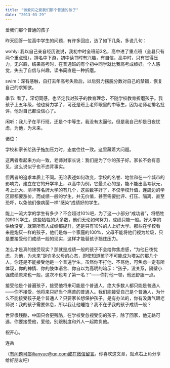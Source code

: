 ```yaml
---
title: "微爱问之爱我们那个普通的孩子"
date: "2013-03-29"
---
```


爱我们那个普通的孩子

昨天回答一位高中学生的问题，有许多回应，选了如下几条，多说几句：

wxhly: 我以自己亲自经历说说，我初中时全班前3名，高中进了重点班（全县只有两个重点班），排名中下游，初中读书时有兴趣，有自信，高中时，只有觉得压力，无兴趣，结果高考时，在普通班的有个初中同学就比我高考成绩好。个人感觉，失去了自信与兴趣，读书简直是一种折磨。

swim：深有感触，自打去年高考失败后，以后努力摆脱分数对自己的禁锢，恢复自己的求知欲。

季节: 看了，深切同感，也坚定我对孩子的教育理念，不随学校教育折磨孩子。我孩子上五年级，他也努力学了，可还是班上老师眼里的中等生，因为老师老排名批评，他对自己都没信心了。

闲听：我儿子在平行班，还是个中等生，我没有太逼他，但是我自己却是日夜忧虑，为他，为未来。

诸位：

学校和家长给孩子施加压力时，态度往往一致。这里藏着大问题。

这两者看起来方向一致，老师对家长说：我们是为了你的孩子好。家长不会有意见，这么说似乎也不违背事实。

但两者的追求本质上不同。无论表述如何改变，学校的名誉、地位和在一个城市的影响力，建立在它的升学率上，以高中为例，它最关心的是，能不能出高考状元，考上北大、清华等名牌大学的有几个，这些数字好了，不仅学校升值，连周边的学区房都要涨价。而成绩一般的学生，并无价值，甚至需要批评、打压、隔离、直至恐吓，以免他们像病菌一样“感染”成绩好的学生。

能上一流大学的学生有多少？不会超过10%吧，为了这一小部分“成功者”，将牺牲的90%学生。这些牺牲的大多数，他们无论如何努力，成绩只能一般。好大学的供给没变，就算所有人成绩都提升，还是只有10%的人上好大学。那些在学校看来是炮灰一样的孩子，他们是每一个家庭的100%，父母不能将他们视为垃圾，只是要接受他们成绩一般的现实，这样才能替孩子挡住压力。

怎么才是真的接受现实？那就是成绩一般的孩子不会给你焦虑感，“为他日夜忧虑，为他，为未来”是许多父母的心态，即使知道孩子不可能成为塔尖的那几个人，你还是不能接受他是一个普遍学生。虽然你不打他、不骂他，可焦虑一定有所体现，你的神情、你的肢体语言、你自以为高明的暗示：“孩子，没关系，隔壁小强成绩原来也一般，这次不也考了第一名？”——你打他一顿，他还舒服一点。

接受他是个普遍孩子，接受他将来可能是个普通人，绝大多数人都只能是普通人——你不接受，他将来只好当个痛苦的普通人。我们能接受自己是个普通人，为什么不能接受孩子是个普通人？只要家长想保护孩子，是有办法的，你有没勇气跟老师说：我的孩子需要休息，所以我让他睡饱？我不在乎我的孩子成绩一般？

世界很残酷，中国只会更残酷，在学校受忽视受伤的孩子，除了回家，他无路可逃，你要接受他，爱他，别跟制度和外人一起欺负他。

祝开心。

连岳

（有问题可邮ilianyue@qq.com或在微信留言。你喜欢这文章，就点右上角分享给好朋友吧）
